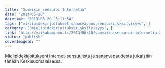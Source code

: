 ```yaml
---
title: "Suomikin sensuroi Internetiä"
date: "2013-06-20"
datetime: "2013-06-20 15:11:54"
tags: ["mielipidekirjoitukset,sananvapaus,sensuuri,yksityisyys", ]
category: ["mielipidekirjoitukset,yksityisyys", ]
link: "http://miikahamynen.fi/2013/06/20/suomikin-sensuroi-internetia-2/"
status: "publish"
coverImageId: ""
---
```


[Mielipidekirjoitukseni Internet-sensuurista ja sananvapaudesta](http://www.ksml.fi/mielipide/mielipidekirjoitukset/verkkosensuuri-toimii-myos-suomessa/1343364) julkaistiin tänään Keskisuomalaisessa.
